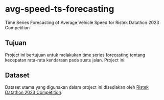 # avg-speed-ts-forecasting
Time Series Forecasting of Average Vehicle Speed for Ristek Datathon 2023 Competition

## Tujuan
Project ini bertujuan untuk melakukan time series forecasting tentang kecepatan rata-rata kendaraan pada suatu jalan. Project ini 

## Dataset
Dataset utama yang digunakan dalam project ini disediakan oleh [Ristek Datathon 2023 Competition](https://www.kaggle.com/competitions/ristek-datathon-2023). 
